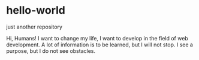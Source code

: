 # hello-world
just another repository

Hi, Humans!
I want to change my life, I want to develop in the field of web development. A lot of information is to be learned, but I will not stop. I see a purpose, but I do not see obstacles.
